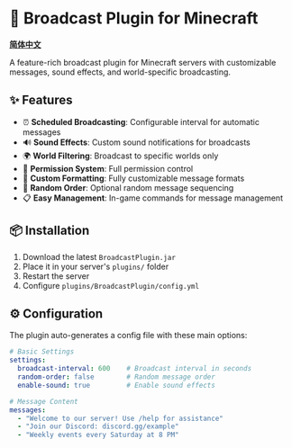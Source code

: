 # 📢 Broadcast Plugin for Minecraft
**[简体中文](README_zh.md)**

A feature-rich broadcast plugin for Minecraft servers with customizable messages, sound effects, and world-specific broadcasting.

## ✨ Features

- ⏰ **Scheduled Broadcasting**: Configurable interval for automatic messages
- 🔊 **Sound Effects**: Custom sound notifications for broadcasts
- 🌍 **World Filtering**: Broadcast to specific worlds only
- 🔐 **Permission System**: Full permission control
- 🎨 **Custom Formatting**: Fully customizable message formats
- 🔄 **Random Order**: Optional random message sequencing
- 📋 **Easy Management**: In-game commands for message management

## 📦 Installation

1. Download the latest `BroadcastPlugin.jar`
2. Place it in your server's `plugins/` folder
3. Restart the server
4. Configure `plugins/BroadcastPlugin/config.yml`

## ⚙️ Configuration

The plugin auto-generates a config file with these main options:

```yaml
# Basic Settings
settings:
  broadcast-interval: 600    # Broadcast interval in seconds
  random-order: false        # Random message order
  enable-sound: true         # Enable sound effects

# Message Content
messages:
  - "Welcome to our server! Use /help for assistance"
  - "Join our Discord: discord.gg/example"
  - "Weekly events every Saturday at 8 PM"
```
